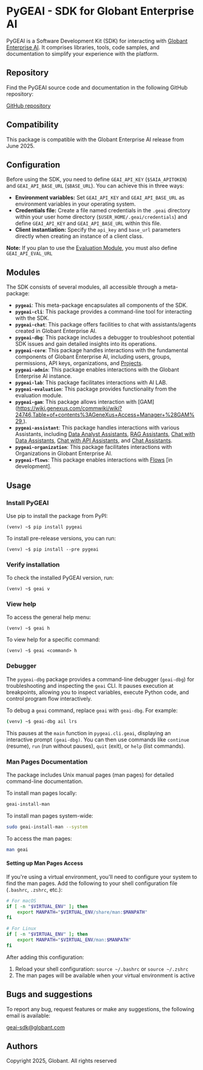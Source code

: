 # PyGEAI - SDK for Globant Enterprise AI

PyGEAI is a Software Development Kit (SDK) for interacting with [Globant Enterprise AI](https://wiki.genexus.com/enterprise-ai/wiki?8,Table+of+contents%3AEnterprise+AI). It comprises libraries, tools, code samples, and documentation to simplify your experience with the platform.

## Repository

Find the PyGEAI source code and documentation in the following GitHub repository:

[GitHub repository](https://github.com/RT-GEN029-GI/pygeai)

## Compatibility
This package is compatible with the Globant Enterprise AI release from June 2025.

## Configuration

Before using the SDK, you need to define `GEAI_API_KEY` (`$SAIA_APITOKEN`) and `GEAI_API_BASE_URL` (`$BASE_URL`). You can achieve this in three ways:

* **Environment variables:** Set `GEAI_API_KEY` and `GEAI_API_BASE_URL` as environment variables in your operating system.
* **Credentials file:** Create a file named credentials in the `.geai` directory within your user home directory (`$USER_HOME/.geai/credentials`) and define `GEAI_API_KEY` and `GEAI_API_BASE_URL` within this file.
* **Client instantiation:** Specify the `api_key` and `base_url` parameters directly when creating an instance of a client class.

**Note:** If you plan to use the [Evaluation Module](https://wiki.genexus.com/enterprise-ai/wiki?896,Evaluation), you must also define `GEAI_API_EVAL_URL`

## Modules

The SDK consists of several modules, all accessible through a meta-package:

- **`pygeai`**: This meta-package encapsulates all components of the SDK.
- **`pygeai-cli`**: This package provides a command-line tool for interacting with the SDK.
- **`pygeai-chat`**: This package offers facilities to chat with assistants/agents created in Globant Enterprise AI.
- **`pygeai-dbg`**: This package includes a debugger to troubleshoot potential SDK issues and gain detailed insights into its operations.
- **`pygeai-core`**: This package handles interactions with the fundamental components of Globant Enterprise AI, including users, groups, permissions, API keys, organizations, and [Projects](https://wiki.genexus.com/enterprise-ai/wiki?565,Projects).
- **`pygeai-admin`**: This package enables interactions with the Globant Enterprise AI instance.
- **`pygeai-lab`**: This package facilitates interactions with AI LAB.
- **`pygeai-evaluation`**: This package provides functionality from the evaluation module.
- **`pygeai-gam`**: This package allows interaction with [GAM] (https://wiki.genexus.com/commwiki/wiki?24746,Table+of+contents%3AGeneXus+Access+Manager+%28GAM%29,).
- **`pygeai-assistant`**: This package handles interactions with various Assistants, including [Data Analyst Assistants](https://wiki.genexus.com/enterprise-ai/wiki?886,Data+Analyst+Assistant+2.0), [RAG Assistants](https://wiki.genexus.com/enterprise-ai/wiki?44,RAG+Assistants+Introduction), [Chat with Data Assistants](https://wiki.genexus.com/enterprise-ai/wiki?159,Chat+with+Data+Assistant), [Chat with API Assistants](https://wiki.genexus.com/enterprise-ai/wiki?110,API+Assistant), and [Chat Assistants](https://wiki.genexus.com/enterprise-ai/wiki?708,Chat+Assistant).
- **`pygeai-organization`**: This package facilitates interactions with Organizations in Globant Enterprise AI.
- **`pygeai-flows`**: This package enables interactions with [Flows](https://wiki.genexus.com/enterprise-ai/wiki?321,Flows+in+Globant+Enterprise+AI) [in development]. 

## Usage

### Install PyGEAI
Use pip to install the package from PyPI:

```
(venv) ~$ pip install pygeai
```

To install pre-release versions, you can run:
```
(venv) ~$ pip install --pre pygeai
```

### Verify installation
To check the installed PyGEAI version, run:

```
(venv) ~$ geai v
```

### View help

To access the general help menu:

```
(venv) ~$ geai h
```
To view help for a specific command:

```
(venv) ~$ geai <command> h
```

### Debugger

The `pygeai-dbg` package provides a command-line debugger (`geai-dbg`) for troubleshooting and inspecting the `geai` CLI. 
It pauses execution at breakpoints, allowing you to inspect variables, execute Python code, and control program flow interactively.

To debug a `geai` command, replace `geai` with `geai-dbg`. For example:

```bash
(venv) ~$ geai-dbg ail lrs
```

This pauses at the `main` function in `pygeai.cli.geai`, displaying an interactive prompt `(geai-dbg)`. 
You can then use commands like `continue` (resume), `run` (run without pauses), `quit` (exit), or `help` (list commands).


### Man Pages Documentation

The package includes Unix manual pages (man pages) for detailed command-line documentation. 

To install man pages locally:

```bash
geai-install-man
```

To install man pages system-wide:

```bash
sudo geai-install-man --system
```

To access the man pages:

```bash
man geai
```

#### Setting up Man Pages Access

If you're using a virtual environment, you'll need to configure your system to find the man pages. Add the following to your shell configuration file (`.bashrc`, `.zshrc`, etc.):

```bash
# For macOS
if [ -n "$VIRTUAL_ENV" ]; then
    export MANPATH="$VIRTUAL_ENV/share/man:$MANPATH"
fi

# For Linux
if [ -n "$VIRTUAL_ENV" ]; then
    export MANPATH="$VIRTUAL_ENV/man:$MANPATH"
fi
```

After adding this configuration:
1. Reload your shell configuration: `source ~/.bashrc` or `source ~/.zshrc`
2. The man pages will be available when your virtual environment is active

## Bugs and suggestions
To report any bug, request features or make any suggestions, the following email is available:

<geai-sdk@globant.com>

## Authors
Copyright 2025, Globant. All rights reserved
